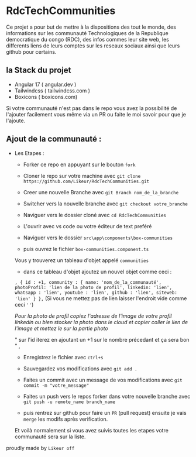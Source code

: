 # RdcTechCommunities

Ce projet a pour but de mettre à la dispositions des tout le monde, des informations sur les communauté Technologiques de la Republique democratique du congo (RDC), des infos commes leur site web, les differents liens de leurs comptes sur les reseaux sociaux ainsi que leurs github pour certains.

## la Stack du projet

 - Angular 17 ( angular.dev )
 - Tailwindcss ( tailwindcss.com )
 - Boxicons (  boxicons.com)

Si votre communauté n'est pas dans le repo vous avez la possibilité de l'ajouter facilement vous même via un PR ou faite le moi savoir pour que je l'ajoute.

## Ajout de la communauté :

- Les Etapes : 

    - Forker ce repo en appuyant sur le bouton `fork`
    - Cloner le repo sur votre machine avec `git clone https://github.com/Likeur/RdcTechCommunities.git`

    - Creer une nouvelle Branche avec `git Branch nom_de_la_branche`
    - Switcher vers la nouvelle branche avec `git checkout votre_branche` 
    - Naviguer vers le dossier cloné avec `cd RdcTechCommunities`
    - L'ouvrir avec vs code ou votre éditeur de text preféré
    - Naviguer vers le dossier `src\app\components\box-communities`

    - puis ouvrez le fichier `box-communities.component.ts`

    Vous y trouverez un tableau d'objet appelé `communities` 

    - dans ce tableau d'objet ajoutez un nouvel objet comme  ceci :

    `
        ,
        {
        id : +1,
        community : {
                name: 'nom_de_la_communauté',
                photoProfil: 'lien de la photo de profil',
                linkedin: 'lien',
                whatsapp : 'lien',
                youtube : 'lien',
                github : 'lien',
                siteweb: 'lien'
            }
        },
    `
    (Si vous ne mettez pas de lien  laisser l'endroit vide comme ceci `''`)
    
    *Pour la photo de profil copiez l'adresse de l'image de votre profil linkedin ou bien stocker la photo dans le cloud et copier coller le lien de l'image et mettez le sur la partie photo* 

    " sur l'id iterez en ajoutant un +1 sur le nombre précedant et ça sera bon " , 

    - Enregistrez le fichier avec `ctrl+s`
    - Sauvegardez vos modifications avec `git add .`
    - Faites un commit avec un message de vos modifications avec `git commit -m "votre_message" `
    - Faites un push vers le repos forker dans votre nouvelle branche avec `git push -u remote_name branch_name`
    
    - puis rentrez sur  github pour faire un `PR` (pull request) ensuite je vais `merge`  les modifs après verification.

    Et voilà normalement si vous avez suivis toutes les  etapes votre communauté sera sur la liste.

proudly made by ``Likeur off``
